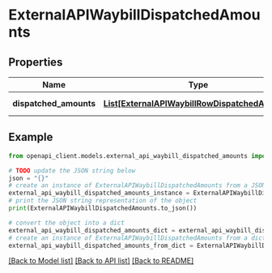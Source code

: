 # ExternalAPIWaybillDispatchedAmounts


## Properties

Name | Type | Description | Notes
------------ | ------------- | ------------- | -------------
**dispatched_amounts** | [**List[ExternalAPIWaybillRowDispatchedAmount]**](ExternalAPIWaybillRowDispatchedAmount.md) | Dispatched amounts | 

## Example

```python
from openapi_client.models.external_api_waybill_dispatched_amounts import ExternalAPIWaybillDispatchedAmounts

# TODO update the JSON string below
json = "{}"
# create an instance of ExternalAPIWaybillDispatchedAmounts from a JSON string
external_api_waybill_dispatched_amounts_instance = ExternalAPIWaybillDispatchedAmounts.from_json(json)
# print the JSON string representation of the object
print(ExternalAPIWaybillDispatchedAmounts.to_json())

# convert the object into a dict
external_api_waybill_dispatched_amounts_dict = external_api_waybill_dispatched_amounts_instance.to_dict()
# create an instance of ExternalAPIWaybillDispatchedAmounts from a dict
external_api_waybill_dispatched_amounts_from_dict = ExternalAPIWaybillDispatchedAmounts.from_dict(external_api_waybill_dispatched_amounts_dict)
```
[[Back to Model list]](../README.md#documentation-for-models) [[Back to API list]](../README.md#documentation-for-api-endpoints) [[Back to README]](../README.md)


